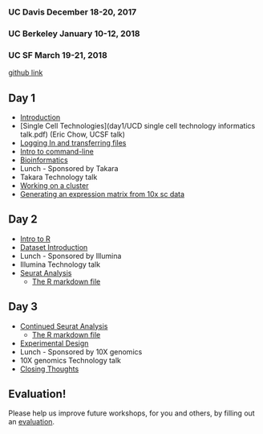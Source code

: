 ### UC Davis December 18-20, 2017
### UC Berkeley January 10-12, 2018
### UC SF March 19-21, 2018

[github link](https://github.com/ucdavis-bioinformatics-training/2017_2018-single-cell-RNA-sequencing-Workshop-UCD_UCB_UCSF)

Day 1
----------
* [Introduction](day1/Introduction.pdf)
* [Single Cell Technologies](day1/UCD single cell technology informatics talk.pdf) (Eric Chow, UCSF talk)
* [Logging In and transferring files](day1/logging-in)
* [Intro to command-line](day1/command-line-intro)
* [Bioinformatics](day1/What_is_Bioinformatics.pdf)
* Lunch - Sponsored by Takara
* Takara Technology talk
* [Working on a cluster](day1/cluster.md)
* [Generating an expression matrix from 10x sc data](day1/Expression_Matrix)

Day 2
----------
* [Intro to R](day2/Intro2R.md)
* [Dataset Introduction]()
* Lunch - Sponsored by Illumina
* Illumina Technology talk
* [Seurat Analysis](day2/scRNA_Workshop.md)
	* [The R markdown file](day2/scRNA_Workshop.Rmd)

Day 3
----------

* [Continued Seurat Analysis](day2/scRNA_Workshop.md)
	* [The R markdown file](day2/scRNA_Workshop.Rmd)
* [Experimental Design](day3/singlecellRNAseq-expDesign.pdf)
* Lunch - Sponsored by 10X genomics
* 10X genomics Technology talk
* [Closing Thoughts](day3/Closing_Thoughts.pdf)

Evaluation!
----------
Please help us improve future workshops, for you and others, by filling out an [evaluation](https://goo.gl/forms/NSX09xvZWfpjd3u22).
